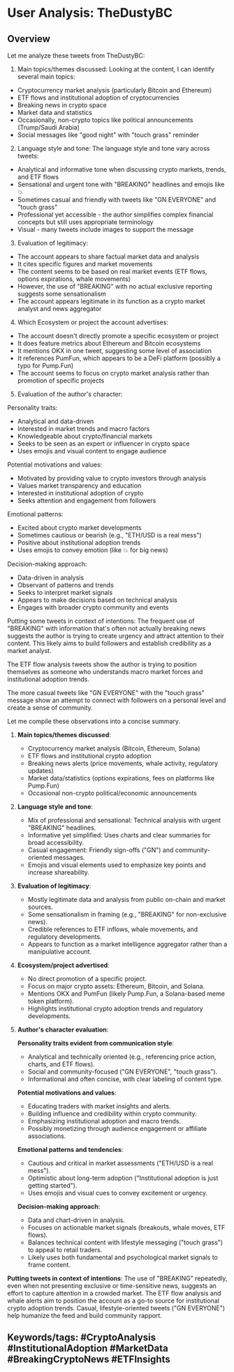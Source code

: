 # User Analysis: TheDustyBC

## Overview

<think>
Let me analyze these tweets from TheDustyBC:

1. Main topics/themes discussed:
Looking at the content, I can identify several main topics:
- Cryptocurrency market analysis (particularly Bitcoin and Ethereum)
- ETF flows and institutional adoption of cryptocurrencies
- Breaking news in crypto space
- Market data and statistics
- Occasionally, non-crypto topics like political announcements (Trump/Saudi Arabia)
- Social messages like "good night" with "touch grass" reminder

2. Language style and tone:
The language style and tone vary across tweets:
- Analytical and informative tone when discussing crypto markets, trends, and ETF flows
- Sensational and urgent tone with "BREAKING" headlines and emojis like 💥
- Sometimes casual and friendly with tweets like "GN EVERYONE" and "touch grass"
- Professional yet accessible - the author simplifies complex financial concepts but still uses appropriate terminology
- Visual - many tweets include images to support the message

3. Evaluation of legitimacy:
- The account appears to share factual market data and analysis
- It cites specific figures and market movements
- The content seems to be based on real market events (ETF flows, options expirations, whale movements)
- However, the use of "BREAKING" with no actual exclusive reporting suggests some sensationalism
- The account appears legitimate in its function as a crypto market analyst and news aggregator

4. Which Ecosystem or project the account advertises:
- The account doesn't directly promote a specific ecosystem or project
- It does feature metrics about Ethereum and Bitcoin ecosystems
- It mentions OKX in one tweet, suggesting some level of association
- It references PumFun, which appears to be a DeFi platform (possibly a typo for Pump.Fun)
- The account seems to focus on crypto market analysis rather than promotion of specific projects

5. Evaluation of the author's character:

Personality traits:
- Analytical and data-driven
- Interested in market trends and macro factors
- Knowledgeable about crypto/financial markets
- Seeks to be seen as an expert or influencer in crypto space
- Uses emojis and visual content to engage audience

Potential motivations and values:
- Motivated by providing value to crypto investors through analysis
- Values market transparency and education
- Interested in institutional adoption of crypto
- Seeks attention and engagement from followers

Emotional patterns:
- Excited about crypto market developments
- Sometimes cautious or bearish (e.g., "ETH/USD is a real mess")
- Positive about institutional adoption trends
- Uses emojis to convey emotion (like 💥 for big news)

Decision-making approach:
- Data-driven in analysis
- Observant of patterns and trends
- Seeks to interpret market signals
- Appears to make decisions based on technical analysis
- Engages with broader crypto community and events

Putting some tweets in context of intentions:
The frequent use of "BREAKING" with information that's often not actually breaking news suggests the author is trying to create urgency and attract attention to their content. This likely aims to build followers and establish credibility as a market analyst.

The ETF flow analysis tweets show the author is trying to position themselves as someone who understands macro market forces and institutional adoption trends.

The more casual tweets like "GN EVERYONE" with the "touch grass" message show an attempt to connect with followers on a personal level and create a sense of community.

Let me compile these observations into a concise summary.
</think>

1. **Main topics/themes discussed**:
   - Cryptocurrency market analysis (Bitcoin, Ethereum, Solana)
   - ETF flows and institutional crypto adoption
   - Breaking news alerts (price movements, whale activity, regulatory updates)
   - Market data/statistics (options expirations, fees on platforms like Pump.Fun)
   - Occasional non-crypto political/economic announcements

2. **Language style and tone**:
   - Mix of professional and sensational: Technical analysis with urgent "BREAKING" headlines.
   - Informative yet simplified: Uses charts and clear summaries for broad accessibility.
   - Casual engagement: Friendly sign-offs ("GN") and community-oriented messages.
   - Emojis and visual elements used to emphasize key points and increase shareability.

3. **Evaluation of legitimacy**:
   - Mostly legitimate data and analysis from public on-chain and market sources.
   - Some sensationalism in framing (e.g., "BREAKING" for non-exclusive news).
   - Credible references to ETF inflows, whale movements, and regulatory developments.
   - Appears to function as a market intelligence aggregator rather than a manipulative account.

4. **Ecosystem/project advertised**:
   - No direct promotion of a specific project.
   - Focus on major crypto assets: Ethereum, Bitcoin, and Solana.
   - Mentions OKX and PumFun (likely Pump.Fun, a Solana-based meme token platform).
   - Highlights institutional crypto adoption trends and regulatory developments.

5. **Author's character evaluation**:

   **Personality traits evident from communication style**:
   - Analytical and technically oriented (e.g., referencing price action, charts, and ETF flows).
   - Social and community-focused ("GN EVERYONE", "touch grass").
   - Informational and often concise, with clear labeling of content type.

   **Potential motivations and values**:
   - Educating traders with market insights and alerts.
   - Building influence and credibility within crypto community.
   - Emphasizing institutional adoption and macro trends.
   - Possibly monetizing through audience engagement or affiliate associations.

   **Emotional patterns and tendencies**:
   - Cautious and critical in market assessments ("ETH/USD is a real mess").
   - Optimistic about long-term adoption ("Institutional adoption is just getting started").
   - Uses emojis and visual cues to convey excitement or urgency.

   **Decision-making approach**:
   - Data and chart-driven in analysis.
   - Focuses on actionable market signals (breakouts, whale moves, ETF flows).
   - Balances technical content with lifestyle messaging ("touch grass") to appeal to retail traders.
   - Likely uses both fundamental and psychological market signals to frame content.

**Putting tweets in context of intentions**:
The use of "BREAKING" repeatedly, even when not presenting exclusive or time-sensitive news, suggests an effort to capture attention in a crowded market. The ETF flow analysis and whale alerts aim to position the account as a go-to source for institutional crypto adoption trends. Casual, lifestyle-oriented tweets ("GN EVERYONE") help humanize the feed and build community rapport.

**Keywords/tags**:
#CryptoAnalysis #InstitutionalAdoption #MarketData #BreakingCryptoNews #ETFInsights
---
